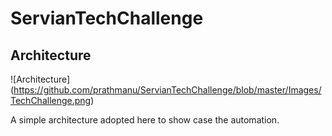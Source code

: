 # ServianTechChallenge
## Architecture
![Architecture]
(https://github.com/prathmanu/ServianTechChallenge/blob/master/Images/TechChallenge.png)

A simple architecture adopted here to show case the automation.